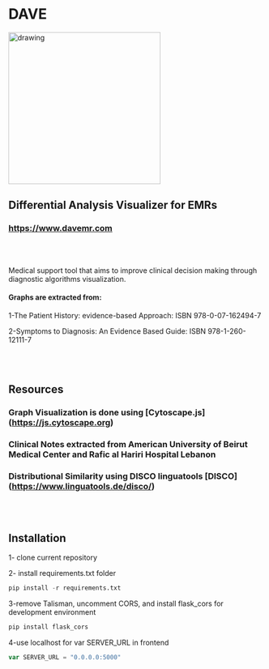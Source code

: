
# **DAVE**
<img src="https://user-images.githubusercontent.com/69105312/169825851-a1e20a1d-f05e-4c0b-b8f3-62235f6ddfeb.svg" alt="drawing" width="300"/>

## Differential Analysis Visualizer for EMRs

### https://www.davemr.com

<br></br>

Medical support tool that aims to improve clinical decision making through diagnostic algorithms visualization.

#### Graphs are extracted from:
1-The Patient History: evidence-based Approach: ISBN 978-0-07-162494-7 

2-Symptoms to Diagnosis: An Evidence Based Guide: ISBN 978-1-260-12111-7

<br></br>

## Resources

### **Graph Visualization is done using [Cytoscape.js] (https://js.cytoscape.org)**

### **Clinical Notes extracted from American University of Beirut Medical Center and Rafic al Hariri Hospital Lebanon**

### **Distributional Similarity using DISCO linguatools [DISCO] (https://www.linguatools.de/disco/)**

<br></br>


## **Installation**

1- clone current repository

2- install requirements.txt folder

```python
pip install -r requirements.txt
```
3-remove Talisman, uncomment CORS, and install flask_cors for development environment

```python
pip install flask_cors
```

4-use localhost for var SERVER_URL in frontend

```javascript
var SERVER_URL = "0.0.0.0:5000"
```










